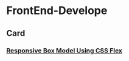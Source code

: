# FrontEnd-Develope

## Card
### [Responsive Box Model Using CSS Flex](https://www.youtube.com/watch?v=8b2mTq0Xrtw)
